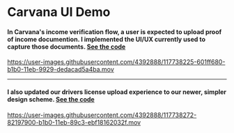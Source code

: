 # Carvana UI Demo

#### In Carvana's income verification flow, a user is expected to upload proof of income documention. I implemented the UI/UX currently used to capture those documents. [See the code](pay-stub-wizard-forms)

https://user-images.githubusercontent.com/4392888/117738225-601ff680-b1b0-11eb-9929-dedacad5a4ba.mov

---

#### I also updated our drivers license upload experience to our newer, simpler design scheme. [See the code](drivers-license)

https://user-images.githubusercontent.com/4392888/117738272-82197900-b1b0-11eb-89c3-ebf18162032f.mov

